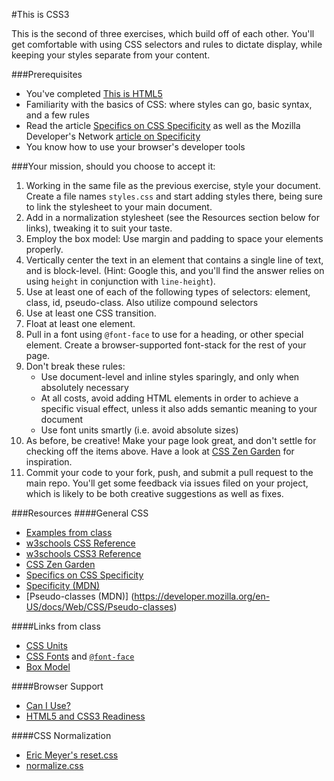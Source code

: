 #This is CSS3

This is the second of three exercises, which build off of each other. You'll get comfortable with using CSS selectors and rules to dictate display, while keeping your styles separate from your content.

###Prerequisites
* You've completed [This is HTML5](https://github.com/launchcode-rebootu/thisisthemodernweb/tree/gh-pages/thisishtml5)
* Familiarity with the basics of CSS: where styles can go, basic syntax, and a few rules
* Read the article [Specifics on CSS Specificity](https://css-tricks.com/specifics-on-css-specificity/) as well as the Mozilla Developer's Network [article on Specificity](https://developer.mozilla.org/en-US/docs/Web/CSS/Specificity)
* You know how to use your browser's developer tools

###Your mission, should you choose to accept it:

1. Working in the same file as the previous exercise, style your document. Create a file names `styles.css` and start adding styles there, being sure to link the stylesheet to your main document.
2. Add in a normalization stylesheet (see the Resources section below for links), tweaking it to suit your taste.
2. Employ the box model: Use margin and padding to space your elements properly.
3. Vertically center the text in an element that contains a single line of text, and is block-level. (Hint: Google this, and you'll find the answer relies on using `height` in conjunction with `line-height`).
4. Use at least one of each of the following types of selectors: element, class, id, pseudo-class. Also utilize compound selectors
5. Use at least one CSS transition.
6. Float at least one element.
7. Pull in a font using `@font-face` to use for a heading, or other special element. Create a browser-supported font-stack for the rest of your page.
8. Don't break these rules:
	* Use document-level and inline styles sparingly, and only when absolutely necessary
	* At all costs, avoid adding HTML elements in order to achieve a specific visual effect, unless it also adds semantic meaning to your document
	* Use font units smartly (i.e. avoid absolute sizes)
9. As before, be creative! Make your page look great, and don't settle for checking off the items above. Have a look at [CSS Zen Garden](http://www.csszengarden.com) for inspiration.
10. Commit your code to your fork, push, and submit a pull request to the main repo. You'll get some feedback via issues filed on your project, which is likely to be both creative suggestions as well as fixes.

###Resources
####General CSS
* [Examples from class](https://launchcode-rebootu.github.io/web-examples/)
* [w3schools CSS Reference](http://www.w3schools.com/css/default.asp)
* [w3schools CSS3 Reference](http://www.w3schools.com/css/css3_intro.asp)
* [CSS Zen Garden](http://www.csszengarden.com)
* [Specifics on CSS Specificity](https://css-tricks.com/specifics-on-css-specificity/)
* [Specificity (MDN)](https://developer.mozilla.org/en-US/docs/Web/CSS/Specificity)
* [Pseudo-classes (MDN)] (https://developer.mozilla.org/en-US/docs/Web/CSS/Pseudo-classes)

####Links from class
* [CSS Units](http://www.w3.org/Style/Examples/007/units.en.html)
* [CSS Fonts](http://www.w3schools.com/css/css_font.asp) and [`@font-face`](http://www.w3schools.com/cssref/css3_pr_font-face_rule.asp)
* [Box Model](http://www.w3schools.com/css/css_boxmodel.asp)

####Browser Support
* [Can I Use?](http://caniuse.com)
* [HTML5 and CSS3 Readiness](http://html5readiness.com)

####CSS Normalization
* [Eric Meyer's reset.css](http://meyerweb.com/eric/tools/css/reset/)
* [normalize.css](http://necolas.github.io/normalize.css/)
